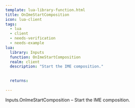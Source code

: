 ```yaml
---
template: lua-library-function.html
title: OnImeStartComposition
icon: lua-client
tags:
  - lua
  - client
  - needs-verification
  - needs-example
lua:
  library: Inputs
  function: OnImeStartComposition
  realm: client
  description: "Start the IME composition."
  
  
  returns:
    
---
```


<div class="lua__search__keywords">
Inputs.OnImeStartComposition &#x2013; Start the IME composition.
</div>
